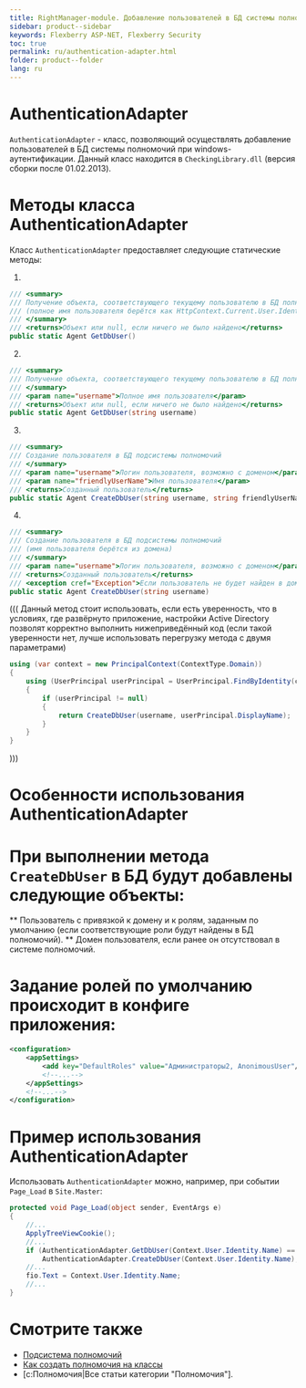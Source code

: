 ```yaml
---
title: RightManager-module. Добавление пользователей в БД системы полномочий при windows-аутентификации
sidebar: product--sidebar
keywords: Flexberry ASP-NET, Flexberry Security
toc: true
permalink: ru/authentication-adapter.html
folder: product--folder
lang: ru
---
```

# AuthenticationAdapter
`AuthenticationAdapter` - класс, позволяющий осуществлять добавление пользователей в БД системы полномочий при windows-аутентификации.
Данный класс находится в `CheckingLibrary.dll` (версия сборки после 01.02.2013).

# Методы класса AuthenticationAdapter
Класс `AuthenticationAdapter` предоставляет следующие статические методы: 

1.  
```cs
/// <summary>
/// Получение объекта, соответствующего текущему пользователю в БД полномочий
/// (полное имя пользователя берётся как HttpContext.Current.User.Identity.Name)
/// </summary>
/// <returns>Объект или null, если ничего не было найдено</returns>
public static Agent GetDbUser()
```
2.  
```cs
/// <summary>
/// Получение объекта, соответствующего текущему пользователю в БД полномочий
/// </summary>
/// <param name="username">Полное имя пользователя</param>
/// <returns>Объект или null, если ничего не было найдено</returns>
public static Agent GetDbUser(string username)
```
3. 
```cs
/// <summary>
/// Создание пользователя в БД подсистемы полномочий
/// </summary>
/// <param name="username">Логин пользователя, возможно с доменом</param>
/// <param name="friendlyUserName">Имя пользователя</param>
/// <returns>Созданный пользователь</returns>
public static Agent CreateDbUser(string username, string friendlyUserName)
```
4.
```cs
/// <summary>
/// Создание пользователя в БД подсистемы полномочий
/// (имя пользователя берётся из домена)
/// </summary>
/// <param name="username">Логин пользователя, возможно с доменом</param>
/// <returns>Созданный пользователь</returns>
/// <exception cref="Exception">Если пользователь не будет найден в домене, произойдёт исключительная ситуация</exception>
public static Agent CreateDbUser(string username)
```


(((<msg type=warning>
Данный метод стоит использовать, если есть уверенность, что в условиях, где развёрнуто приложение, настройки Active Directory позволят  корректно выполнить нижеприведённый код (если такой уверенности нет, лучше использовать перегрузку метода с двумя параметрами)
```cs
using (var context = new PrincipalContext(ContextType.Domain))
{
	using (UserPrincipal userPrincipal = UserPrincipal.FindByIdentity(context, username))
	{
		if (userPrincipal != null)
		{
			return CreateDbUser(username, userPrincipal.DisplayName);
		}
	}
}
```
</msg>)))

# Особенности использования AuthenticationAdapter
# При выполнении метода `CreateDbUser` в БД будут добавлены следующие объекты:
** Пользователь с привязкой к домену и к ролям, заданным по умолчанию (если соответствующие роли будут найдены в БД полномочий).
** Домен пользователя, если ранее он отсутствовал в системе полномочий.
# Задание ролей по умолчанию происходит в конфиге приложения:

```xml
<configuration>
	<appSettings>
		<add key="DefaultRoles" value="Администраторы2, AnonimousUser"/>
		<!--...-->
	</appSettings>
	<!--...-->
</configuration>
```
# Пример использования AuthenticationAdapter
Использовать `AuthenticationAdapter` можно, например, при событии `Page_Load` в `Site.Master`:
```cs
protected void Page_Load(object sender, EventArgs e)
{
	//...
	ApplyTreeViewCookie();
	//...
	if (AuthenticationAdapter.GetDbUser(Context.User.Identity.Name) == null)
		AuthenticationAdapter.CreateDbUser(Context.User.Identity.Name);
	//...
	fio.Text = Context.User.Identity.Name;
	//...
}
```

# Смотрите также
* [Подсистема полномочий](right-manager-module.html)
* [Как создать полномочия на классы](authority-to-classes.html)
* [c:Полномочия|Все статьи категории "Полномочия"].

